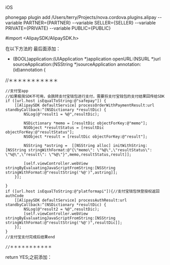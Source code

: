 iOS



phonegap plugin add /Users/terry/Projects/nova.cordova.plugins.alipay --variable PARTNER={PARTNER} --variable SELLER={SELLER} --variable PRIVATE={PRIVATE} --variable PUBLIC={PUBLIC}


#import <AlipaySDK/AlipaySDK.h>


在以下方法的 最后面添加：

 - (BOOL)application:(UIApplication *)application openURL:(NSURL *)url sourceApplication:(NSString *)sourceApplication annotation:(id)annotation {
 

 //＊＊＊＊＊＊＊＊＊＊＊
    
    
    //支付宝app
    //如果极简SDK不可用，会跳转支付宝钱包进行支付，需要将支付宝钱包的支付结果回传给SDK
    if ([url.host isEqualToString:@"safepay"]) {
        [[AlipaySDK defaultService] processOrderWithPaymentResult:url standbyCallback:^(NSDictionary *resultDic) {
            NSLog(@"result1 = %@",resultDic);
            
            NSDictionary *memo = [resultDic objectForKey:@"memo"];
            NSObject *resultStatus = [resultDic objectForKey:@"resultStatus"];
            NSObject *result = [resultDic objectForKey:@"result"];
            
            NSString *astring =  [[NSString alloc] initWithString:[NSString stringWithFormat:@"{\"memo\": \"%@\",\"resultStatus\": \"%@\",\"result\": \"%@\"}",memo,resultStatus,result]];
            
            [self.viewController.webView stringByEvaluatingJavaScriptFromString:[NSString stringWithFormat:@"resultString('%@')",astring]];
        }];
        
    }
    if ([url.host isEqualToString:@"platformapi"]){//支付宝钱包快登授权返回authCode
        [[AlipaySDK defaultService] processAuthResult:url standbyCallback:^(NSDictionary *resultDic) {
            NSLog(@"result2 = %@",resultDic);
            [self.viewController.webView stringByEvaluatingJavaScriptFromString:[NSString stringWithFormat:@"resultString('%@')",resultDic]];
        }];
    }
    //支付宝支付完成后结果end
    
    //＊＊＊＊＊＊＊＊＊＊＊

return YES;之前添加：
